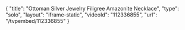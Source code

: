 {
    "title": "Ottoman Silver Jewelry Filigree Amazonite Necklace",
    "type": "solo",
    "layout": "iframe-static",
    "videoId": "112336855",
    "url": "\/tvpembed\/112336855"
}